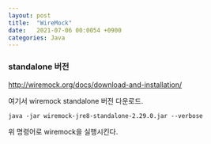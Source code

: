 ```yaml
---
layout: post
title:  "WireMock"
date:   2021-07-06 00:0054 +0900
categories: Java
---
```


### standalone 버전

http://wiremock.org/docs/download-and-installation/ 

여기서 wiremock standalone 버전 다운로드.


```
java -jar wiremock-jre8-standalone-2.29.0.jar --verbose
```

위 명령어로 wiremock을 실행시킨다.